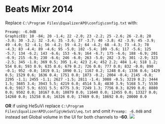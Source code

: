 # Beats Mixr 2014
Replace `C:\Program Files\EqualizerAPO\config\config.txt` with:
```
Preamp: -6.0dB
GraphicEQ: 10 -84; 20 -1.4; 22 -2.0; 23 -2.2; 25 -2.6; 26 -2.8; 28 -3.0; 30 -3.2; 32 -3.4; 35 -3.6; 37 -3.7; 40 -3.8; 42 -3.9; 45 -3.9; 49 -4.0; 52 -4.1; 56 -4.2; 59 -4.2; 64 -4.2; 68 -4.3; 73 -4.3; 78 -4.3; 83 -4.4; 89 -4.6; 95 -5.0; 102 -5.4; 109 -5.6; 117 -5.6; 125 -5.7; 134 -6.2; 143 -6.6; 153 -6.9; 164 -6.7; 175 -6.6; 188 -6.9; 201 -6.9; 215 -6.9; 230 -6.6; 246 -6.0; 263 -5.0; 282 -3.9; 301 -2.9; 323 -2.5; 345 -1.0; 369 0.5; 395 1.4; 423 2.4; 452 2.2; 484 1.4; 518 1.2; 554 0.8; 593 0.9; 635 0.6; 679 0.2; 726 0.0; 777 0.0; 832 -0.0; 890 -0.1; 952 -0.0; 1019 0.1; 1090 0.1; 1167 0.2; 1248 0.4; 1336 0.6; 1429 0.5; 1529 0.6; 1636 0.4; 1751 0.0; 1873 -0.2; 2004 -0.4; 2145 -0.8; 2295 -1.1; 2455 -1.1; 2627 -1.5; 2811 -1.4; 3008 -0.5; 3219 0.2; 3444 1.5; 3685 3.4; 3943 5.5; 4219 6.0; 4514 5.8; 4830 3.9; 5168 5.7; 5530 6.0; 5917 5.9; 6331 5.5; 6775 3.9; 7249 1.3; 7756 0.3; 8299 0.0; 8880 0.0; 9502 0.0; 10167 0.0; 10879 0.0; 11640 0.0; 12455 0.0; 13327 0.0; 14260 0.0; 15258 0.0; 16326 0.0; 17469 0.0; 18692 0.0; 20000 0.0
```
**OR** if using HeSuVi replace `C:\Program Files\EqualizerAPO\config\HeSuVi\eq.txt` and omit `Preamp: -6.0dB` and instead set Global volume in the UI for both channels to **-60**.
![](https://raw.githubusercontent.com/jaakkopasanen/AutoEq/master/results/Innerfidelity%202017/innerfidelity/onear/Beats%20Mixr%202014/Beats%20Mixr%202014.png)